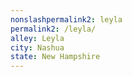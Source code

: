 ```yaml
---
﻿nonslashpermalink2: leyla
permalink2: /leyla/
alley: Leyla
city: Nashua
state: New Hampshire
---
```

